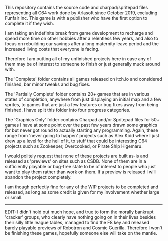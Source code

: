 This repository contains the source code and charpad/spritepad files representing all C64 work done by Arlasoft since October 2019, excluding Funfair Inc. This game is with a publisher who have the first option to complete it if they wish.

I am taking an indefinite break from game development to recharge and spend more time on other hobbies after a relentless few years, and also to focus on rebuilding our savings after a long maternity leave period and the increased living costs that everyone is facing. 

Therefore I am putting all of my unfinished projects here in case any of them may be of interest to someone to finish or just generally muck around with.

The 'Complete' folder contains all games released on itch.io and considered finished, bar minor tweaks and bug fixes. 

The 'Partially Complete' folder contains 20+ games that are in various states of completion, anywhere from just displaying an initial map and a few sprites, to games that are just a few features or bug fixes away from being finished. I have split this folder into four progress categories.

The 'Graphics Only' folder contains Charpad and/or Spritepad files for 50+ games I have at some point over the past few years drawn some graphics for but never got round to actually starting any programming. Again, these range from 'never going to happen' projects such as Alex Kidd where I just drew up a level for the hell of it, to stuff that could be interesting C64 projects such as Zookeeper, Overcooked, or Pirate Ship Higemaru. 

I would politely request that none of these projects are built as-is and released as 'previews' on sites such as CSDB. None of them are in a sufficiently playable or bug-free state to be of interest to people who just want to play them rather than work on them. If a preview is released I will abandon the project completely.

I am though perfectly fine for any of the WIP projects to be completed and released, as long as some credit is given for my involvement whether large or small. 

-----------------

EDIT: I didn't hold out much hope, and true to form the morally bankrupt 'cracker' groups, who clearly have nothing going on in their lives besides their silly little league tables, managed to find the F8 key and released barely playable previews of Robotron and Cosmic Guerilla. Therefore I won't be finishing these games, hopefully someone else will take on the mantle.


